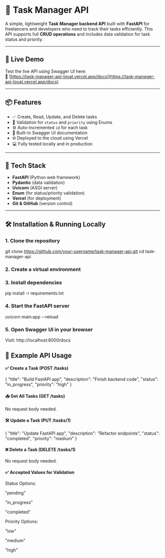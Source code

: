 # 📝 Task Manager API

A simple, lightweight **Task Manager backend API** built with **FastAPI** for freelancers and developers who need to track their tasks efficiently. This API supports full **CRUD operations** and includes data validation for task status and priority.

---

## 🚀 Live Demo

Test the live API using Swagger UI here:  
🔗 [https://task-manager-api-lovat.vercel.app/docs](https://task-manager-api-lovat.vercel.app/docs)

---

## 📦 Features

- ✅ Create, Read, Update, and Delete tasks
- 🧠 Validation for `status` and `priority` using Enums
- ⚙️ Auto-incremented `id` for each task
- 📄 Built-in Swagger UI documentation
- 🌐 Deployed to the cloud using Vercel
- 💻 Fully tested locally and in production

---

## 🧠 Tech Stack

- **FastAPI** (Python web framework)
- **Pydantic** (data validation)
- **Uvicorn** (ASGI server)
- **Enum** (for status/priority validation)
- **Vercel** (for deployment)
- **Git & GitHub** (version control)

---

## 🛠️ Installation & Running Locally

### 1. Clone the repository

git clone https://github.com/your-username/task-manager-api.git
cd task-manager-api

### 2. Create a virtual environment

### 3. Install dependencies
pip install -r requirements.txt
### 4. Start the FastAPI server
uvicorn main:app --reload

### 5. Open Swagger UI in your browser
Visit:
http://localhost:8000/docs

## 🧪 Example API Usage
#### ✅ Create a Task (POST /tasks)

{
  "title": "Build FastAPI app",
  "description": "Finish backend code",
  "status": "in_progress",
  "priority": "high"
}
#### 📥 Get All Tasks (GET /tasks)
No request body needed.

#### 🛠️ Update a Task (PUT /tasks/1)

{
  "title": "Update FastAPI app",
  "description": "Refactor endpoints",
  "status": "completed",
  "priority": "medium"
}
#### ❌ Delete a Task (DELETE /tasks/1)
No request body needed.

#### ✅ Accepted Values for Validation
Status Options:

"pending"

"in_progress"

"completed"

Priority Options:

"low"

"medium"

"high"
